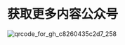 # 获取更多内容公众号
![qrcode_for_gh_c8260435c2d7_258](http://520htt.com/upload/2020/05/qrcode_for_gh_c8260435c2d7_258-4703192829404b63b48d02e6e2cf9e1c.jpg)
